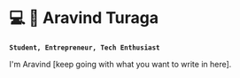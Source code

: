 # 💻 🎾 Aravind Turaga

**`Student, Entrepreneur, Tech Enthusiast`**

I'm Aravind [keep going with what you want to write in here].

